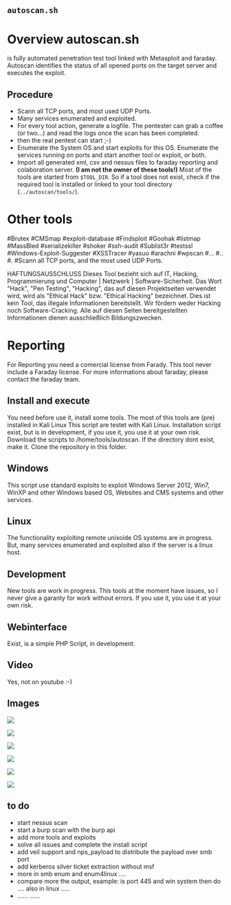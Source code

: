 ## `autoscan.sh` 
# Overview autoscan.sh 
is fully automated penetration test tool linked with Metasploit and faraday.
Autoscan identifies the status of all opened ports on the target server and executes the exploit.

## Procedure
* Scann all TCP ports, and most used UDP Ports.
* Many services enumerated and exploited.
* For every tool action, generate a logfile. The pentester can grab a coffee (or two...) and read the logs once the scan has been completed.
* then the real pentest can start ;-) 
* Enumerate the System OS and start exploits for this OS. Enumerate the services running on ports and start another tool or exploit, or both.
* Import all generated xml, csv and nessus files to faraday reporting and colaboration server. **(I am not the owner of these tools!)** Most of the tools are started from `$TOOL_DIR`. So if a tool does not exist, check if the required tool is installed or linked to your tool directory (`../autoscan/tools/`).

# Other tools
#Brutex
#CMSmap
#exploit-database
#Findsploit
#Goohak
#listmap
#MassBled
#serializekiller
#shoker
#ssh-audit
#Sublist3r
#testssl
#Windows-Exploit-Suggester
#XSSTracer
#yasuo
#arachni
#wpscan
#...
#..
#.
#Scann all TCP ports, and the most used UDP Ports.


HAFTUNGSAUSSCHLUSS
Dieses Tool bezieht sich auf IT, Hacking, Programmierung und Computer | Netzwerk | Software-Sicherheit. Das Wort "Hack", "Pen Testing", "Hacking", das auf diesen Projektseiten verwendet wird, wird als "Ethical Hack" bzw. "Ethical Hacking" bezeichnet. Dies ist kein Tool, das illegale Informationen bereitstellt. Wir fördern weder Hacking noch Software-Cracking. Alle auf diesen Seiten bereitgestellten Informationen dienen ausschließlich Bildungszwecken.

# Reporting
For Reporting you need a comercial license from Farady. This tool never include a Faraday license.
For more informations about faraday, please contact the faraday team.

## Install and execute
You need before use it, install some tools. The most of this tools are (pre) installed in Kali Linux
This script are testet with Kali Linux. 
Installation script exist, but is in development, if you use it, you use it at your own risk.
Download the scripts to /home/tools/autoscan. If the directory dont exist, make it.
Clone the repository in this folder.

## Windows
This script use standard exploits to exploit Windows Server 2012, Win7, WinXP and other Windows based OS, Websites and CMS systems and other services.

## Linux
The functionality exploiting remote unixoide OS systems are in progress.
But, many services enumerated and exploited also if the server is a linux host.

## Development
New tools are work in progress.
This tools at the moment have issues, so I never give a garanty for work without errors.
If you use it, you use it at your own risk.

## Webinterface
Exist, is a simple PHP Script, in development.

## Video
Yes, not on youtube :-)

## Images

![](Used_Tools_structure.png)

![](autoscan1.png)

![](autoscan2.png)

![](autoscan3.png)

![](autoscan4.png)

![](autoscan5.png)
 
## to do
* start nessus scan
* start a burp scan with the burp api
* add more tools and exploits
* solve all issues and complete the install script
* add veil support and nps_payload to distribute the payload over smb port
* add kerberos silver ticket extraction without msf
* more in smb enum and enum4linux ....
* compare more the output, example: is port 445 and win system then do .... also in linux .....
* ...... ......


